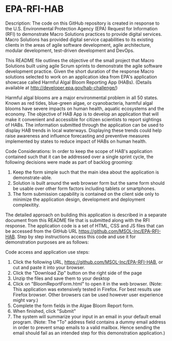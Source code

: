 # EPA-RFI-HAB

Description: The code on this GitHub repository is created in response to the U.S. Environmental Protection Agency (EPA) Request for Information (RFI) to demonstrate Macro Solutions practices to provide digital services. Macro Solutions has provided digital service capabilities to its existing clients in the areas of agile software development, agile architecture, modular development, test-driven development and DevOps. 

This README file outlines the objective of the small project that Macro Solutions built using agile Scrum sprints to demonstrate the agile software development practice. Given the short duration of the response Macro solutions selected to work on an application idea from EPA's application showcase called Harmful Algal Bloom Reporting App (HABs). (Details available at http://developer.epa.gov/hab-challenge/)

Harmful algal blooms are a major environmental problem in all 50 states. Known as red tides, blue-green algae, or cyanobacteria, harmful algal blooms have severe impacts on human health, aquatic ecosystems and the economy. The objective of HAB App is to develop an application that will make it convenient and accessible for citizen scientists to report sightings of HABs. The information submitted through the application can be used to display HAB trends in local waterways. Displaying these trends could help raise awareness and influence forecasting and preventive measures implemented by states to reduce impact of HABs on human health.

Code Considerations: In order to keep the scope of HAB's application contained such that it can be addressed over a single sprint cycle, the following decisions were made as part of backlog grooming:
1) Keep the form simple such that the main idea about the application is demonstrate-able.
2) Solution is built around the web browser form but the same form should be usable over other form factors including tablets or smartphones. 
3) The form submission capability is contained on the client side only to minimize the application design, development and deployment complexitity. 

The detailed approach on building this application is described in a separate document from this README file that is submitted along with the RFI response. The application code is a set of HTML, CSS and JS files that can be accessed from the GitHub URL https://github.com/MSOL-Inc/EPA-RFI-HAB. Step by step instructions access this code and use it for demonstration purposes are as follows:

Code access and application use steps:
1) Click the following URL, https://github.com/MSOL-Inc/EPA-RFI-HAB, or cut and paste it into your browser. 
2) Click the "Download Zip" button on the right side of the page
3) Unzip the files and save them to your desktop
4) Click on "BloomReportForm.html" to open it in the web browser. (Note: This application was extensively tested in Firefox. For best results use Firefox browser. Other browsers can be used however user experience might vary.)
5) Complete the form fields in the Algae Bloom Report form. 
6) When finished, click "Submit"
7) The system will summarize your input in an email in your default email program. (Note: The "To" address field contains a dummy email address in order to prevent smap emails to a valid mailbox. Hence sending the email should fail as an intended step for this demonstration application.)

